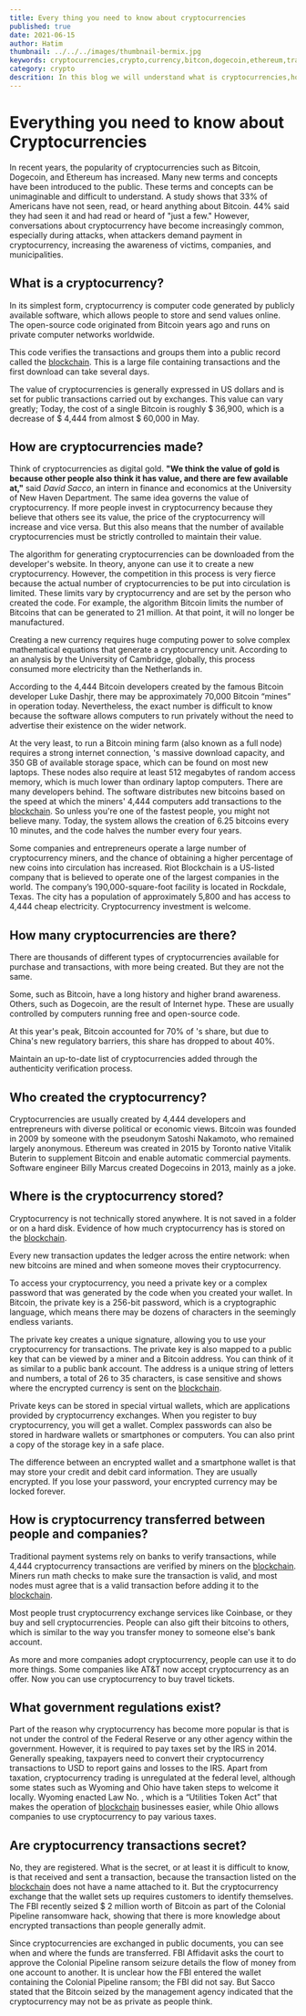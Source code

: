 ```yaml
---
title: Every thing you need to know about cryptocurrencies
published: true
date: 2021-06-15
author: Hatim
thumbnail: ../../../images/thumbnail-bermix.jpg
keywords: cryptocurrencies,crypto,currency,bitcon,dogecoin,ethereum,trader,trading,blockchain,software,digital,wallet
category: crypto
descrition: In this blog we will understand what is cryptocurrencies,how are they made and where cryptocurrencies are used.
---
```


# Everything you need to know about Cryptocurrencies

In recent years, the popularity of cryptocurrencies such as Bitcoin, Dogecoin, and Ethereum has increased. Many new terms and concepts have been introduced to the public. These terms and concepts can be unimaginable and difficult to understand. A study shows that 33% of Americans have not seen, read, or heard anything about Bitcoin. 44% said they had seen it and had read or heard of "just a few."
However, conversations about cryptocurrency have become increasingly common, especially during attacks, when attackers demand payment in cryptocurrency, increasing the awareness of victims, companies, and municipalities.

## What is a cryptocurrency?

In its simplest form, cryptocurrency is computer code generated by publicly available software, which allows people to store and send values online. The open-source code originated from Bitcoin years ago and runs on private computer networks worldwide.

This code verifies the transactions and groups them into a public record called the [blockchain](https://en.wikipedia.org/wiki/Blockchain). This is a large file containing transactions and the first download can take several days.

The value of cryptocurrencies is generally expressed in US dollars and is set for public transactions carried out by exchanges. This value can vary greatly; Today, the cost of a single Bitcoin is roughly $ 36,900, which is a decrease of $ 4,444 from almost $ 60,000 in May.

## How are cryptocurrencies made?

Think of cryptocurrencies as digital gold. **"We think the value of gold is because other people also think it has value, and there are few available at,"** said _David Sacco_, an intern in finance and economics at the University of New Haven Department. The same idea governs the value of cryptocurrency. If more people invest in cryptocurrency because they believe that others see its value, the price of the cryptocurrency will increase and vice versa. But this also means that the number of available cryptocurrencies must be strictly controlled to maintain their value.

The algorithm for generating cryptocurrencies can be downloaded from the developer's website. In theory, anyone can use it to create a new cryptocurrency. However, the competition in this process is very fierce because the actual number of cryptocurrencies to be put into circulation is limited. These limits vary by cryptocurrency and are set by the person who created the code. For example, the algorithm Bitcoin limits the number of Bitcoins that can be generated to 21 million. At that point, it will no longer be manufactured.

Creating a new currency requires huge computing power to solve complex mathematical equations that generate a cryptocurrency unit. According to an analysis by the University of Cambridge, globally, this process consumed more electricity than the Netherlands in.

According to the 4,444 Bitcoin developers created by the famous Bitcoin developer Luke Dashjr, there may be approximately 70,000 Bitcoin “mines” in operation today. Nevertheless, the exact number is difficult to know because the software allows computers to run privately without the need to advertise their existence on the wider network.

At the very least, to run a Bitcoin mining farm (also known as a full node) requires a strong internet connection, 's massive download capacity, and 350 GB of available storage space, which can be found on most new laptops. These nodes also require at least 512 megabytes of random access memory, which is much lower than ordinary laptop computers. There are many developers behind.
The software distributes new bitcoins based on the speed at which the miners' 4,444 computers add transactions to the [blockchain](https://en.wikipedia.org/wiki/Blockchain). So unless you're one of the fastest people, you might not believe many. Today, the system allows the creation of 6.25 bitcoins every 10 minutes, and the code halves the number every four years.

Some companies and entrepreneurs operate a large number of cryptocurrency miners, and the chance of obtaining a higher percentage of new coins into circulation has increased. Riot Blockchain is a US-listed company that is believed to operate one of the largest companies in the world. The company’s 190,000-square-foot facility is located in Rockdale, Texas. The city has a population of approximately 5,800 and has access to 4,444 cheap electricity. Cryptocurrency investment is welcome.

## How many cryptocurrencies are there?

There are thousands of different types of cryptocurrencies available for purchase and transactions, with more being created. But they are not the same.

Some, such as Bitcoin, have a long history and higher brand awareness. Others, such as Dogecoin, are the result of Internet hype. These are usually controlled by computers running free and open-source code.

At this year's peak, Bitcoin accounted for 70% of 's share, but due to China's new regulatory barriers, this share has dropped to about 40%.

Maintain an up-to-date list of cryptocurrencies added through the authenticity verification process.

## Who created the cryptocurrency?

Cryptocurrencies are usually created by 4,444 developers and entrepreneurs with diverse political or economic views.
Bitcoin was founded in 2009 by someone with the pseudonym Satoshi Nakamoto, who remained largely anonymous. Ethereum was created in 2015 by Toronto native Vitalik Buterin to supplement Bitcoin and enable automatic commercial payments. Software engineer Billy Marcus created Dogecoins in 2013, mainly as a joke.

## Where is the cryptocurrency stored?

Cryptocurrency is not technically stored anywhere. It is not saved in a folder or on a hard disk. Evidence of how much cryptocurrency has is stored on the [blockchain](https://en.wikipedia.org/wiki/Blockchain).

Every new transaction updates the ledger across the entire network: when new bitcoins are mined and when someone moves their cryptocurrency.

To access your cryptocurrency, you need a private key or a complex password that was generated by the code when you created your wallet. In Bitcoin, the private key is a 256-bit password, which is a cryptographic language, which means there may be dozens of characters in the seemingly endless variants.

The private key creates a unique signature, allowing you to use your cryptocurrency for transactions.
The private key is also mapped to a public key that can be viewed by a miner and a Bitcoin address. You can think of it as similar to a public bank account. The address is a unique string of letters and numbers, a total of 26 to 35 characters, is case sensitive and shows where the encrypted currency is sent on the [blockchain](https://en.wikipedia.org/wiki/Blockchain).

Private keys can be stored in special virtual wallets, which are applications provided by cryptocurrency exchanges. When you register to buy cryptocurrency, you will get a wallet.
Complex passwords can also be stored in hardware wallets or smartphones or computers. You can also print a copy of the storage key in a safe place.

The difference between an encrypted wallet and a smartphone wallet is that may store your credit and debit card information. They are usually encrypted. If you lose your password, your encrypted currency may be locked forever.

## How is cryptocurrency transferred between people and companies?

Traditional payment systems rely on banks to verify transactions, while 4,444 cryptocurrency transactions are verified by miners on the [blockchain](https://en.wikipedia.org/wiki/Blockchain). Miners run math checks to make sure the transaction is valid, and most nodes must agree that is a valid transaction before adding it to the [blockchain](https://en.wikipedia.org/wiki/Blockchain).

Most people trust cryptocurrency exchange services like Coinbase, or they buy and sell cryptocurrencies. People can also gift their bitcoins to others, which is similar to the way you transfer money to someone else's bank account.

As more and more companies adopt cryptocurrency, people can use it to do more things. Some companies like AT&T now accept cryptocurrency as an offer. Now you can use cryptocurrency to buy travel tickets.

## What government regulations exist?

Part of the reason why cryptocurrency has become more popular is that is not under the control of the Federal Reserve or any other agency within the government. However, it is required to pay taxes set by the IRS in 2014. Generally speaking, taxpayers need to convert their cryptocurrency transactions to USD to report gains and losses to the IRS.
Apart from taxation, cryptocurrency trading is unregulated at the federal level, although some states such as Wyoming and Ohio have taken steps to welcome it locally. Wyoming enacted Law No. , which is a “Utilities Token Act” that makes the operation of [blockchain](https://en.wikipedia.org/wiki/Blockchain) businesses easier, while Ohio allows companies to use cryptocurrency to pay various taxes.

## Are cryptocurrency transactions secret?

No, they are registered. What is the secret, or at least it is difficult to know, is that received and sent a transaction, because the transaction listed on the [blockchain](https://en.wikipedia.org/wiki/Blockchain) does not have a name attached to it. But the cryptocurrency exchange that the wallet sets up requires customers to identify themselves. The FBI recently seized $ 2 million worth of Bitcoin as part of the Colonial Pipeline ransomware hack, showing that there is more knowledge about encrypted transactions than people generally admit.

Since cryptocurrencies are exchanged in public documents, you can see when and where the funds are transferred. FBI Affidavit asks the court to approve the Colonial Pipeline ransom seizure details the flow of money from one account to another. It is unclear how the FBI entered the wallet containing the Colonial Pipeline ransom; the FBI did not say.
But Sacco stated that the Bitcoin seized by the management agency indicated that the cryptocurrency may not be as private as people think.
